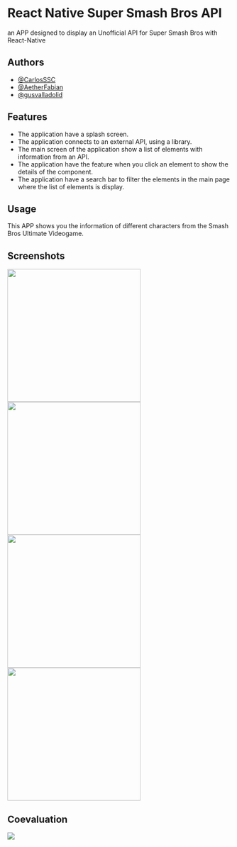 # React Native Super Smash Bros API
an APP designed to display an Unofficial API for Super Smash Bros with React-Native
## Authors

- [@CarlosSSC](https://github.com/CarlosSSC)
- [@AetherFabian](https://github.com/AetherFabian)
- [@gusvalladolid](https://github.com/gusvalladolid)


## Features

- The application have a splash screen.	
- The application connects to an external API, using a library.	
- The main screen of the application show a list of elements with information from an API.
- The application have the feature when you click an element to show the details of the component.
- The application have a search bar to filter the elements in the main page where the list of elements is display.



## Usage

This APP shows you the information of different characters from the Smash Bros Ultimate Videogame.
 

## Screenshots
<img src='https://s1.gifyu.com/images/85777b99-778c-4a8c-9d69-14588ab83fea.md.jpg' width="300">
<img src='https://s1.gifyu.com/images/27e60aef-b682-4be9-83e4-4ae97e7d3fb4.md.jpg' width="300">
<img src='https://s1.gifyu.com/images/51b51321-1e34-4309-a24d-a984ecc49cae.md.jpg' width="300">
<img src='https://s1.gifyu.com/images/5a26e481-5381-425a-a33b-e5f6258258a507844d59b30ce8d8.md.jpg' width="300">

## Coevaluation
<img src='https://s1.gifyu.com/images/Screenshot-2022-03-23-001409.md.png'>


